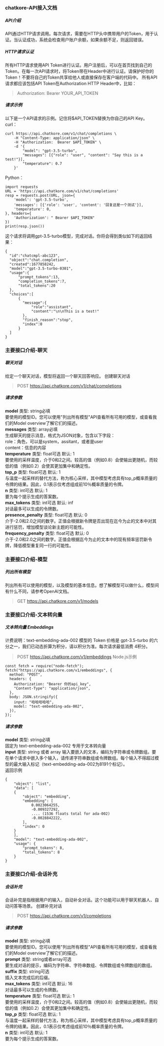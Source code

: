 ### chatkore-API接入文档
##### API介绍
API通过HTTP请求调用。每次请求，需要在HTTP头中携带用户的Token，用于认证。当认证成功，系统会检查用户账户余额，如果余额不足，则返回错误。

##### HTTP请求认证
所有HTTP请求使用API Token进行认证。用户注册后，可以在首页找到自己的Token。在每一次API请求时，将Token带在Header中进行认证。请保护好你的Token！不要将自己的Token共享给他人或直接保存在客户端的代码中。
所有API请求都应该包括API Token在Authorization HTTP Header中，比如：
> Authorization: Bearer YOUR_API_TOKEN

##### 请求示例
以下是一个API请求的示例。记住将$API_TOKEN替换为你自己的API Key。
curl：
```
curl https://api.chatkore.com/v1/chat/completions \
    -H "Content-Type: application/json" \
    -H "Authorization:  Bearer $API_TOKEN" \
    -d '{
        "model": "gpt-3.5-turbo",
        "messages": [{"role": "user", "content": "Say this is a test!"}],
        "temperature": 0.7
    }'
```
      
Python：
```
import requests
URL = 'https://api.chatkore.com/v1/chat/completions'
resp = requests.post(URL, json={
    'model': 'gpt-3.5-turbo',
    'messages': [{'role': 'user', 'content': '回复这是一个测试'}],
    'temperature': 0,
}, headers={
    'Authorization': " Bearer $API_TOKEN"
})
print(resp.json())
```
      
这个请求将调用gpt-3.5-turbo模型，完成对话。你将会得到类似如下的返回结果：
```
{
  "id":"chatcmpl-abc123",
  "object":"chat.completion",
  "created":1677858242,
  "model":"gpt-3.5-turbo-0301",
  "usage":{
      "prompt_tokens":13,
      "completion_tokens":7,
      "total_tokens":20
  },
  "choices":[
      {
        "message":{
            "role":"assistant",
            "content":"\n\nThis is a test!"
        },
        "finish_reason":"stop",
        "index":0
      }
  ]
}
```
      
### 主要接口介绍-聊天
##### 聊天对话
给定一个聊天对话，模型将返回一个聊天回答响应。
创建聊天对话
> POST https://api.chatkore.com/v1/chat/completions

##### 请求参数
**model** 类型: string必填  
要使用的模型ID。您可以使用"列出所有模型"API查看所有可用的模型，或查看我们的Model overview了解它们的描述。  
**messages** 类型: array必填  
生成聊天的提示消息，格式为JSON对象，包含以下字段：  
role：角色，可以是system，assitant，或者是user  
content：信息的内容  
**temperature** 类型: float可选 默认: 1  
要使用的采样温度，介于0和2之间。较高的值（例如0.8）会使输出更随机，而较低的值（例如0.2）会使其更加集中和确定性。  
**top_p** 类型: float可选 默认: 1  
与温度一起采样的替代方法，称为核心采样，其中模型考虑具有top_p概率质量的令牌的结果。因此，0.1表示仅考虑组成前10％概率质量的令牌。  
**n** 类型: int可选 默认: 1  
要为每个提示生成的答案数。  
**max_tokens** 类型: int可选 默认: inf  
对话最多可以生成的令牌数。  
**presence_penalty** 类型: float可选 默认: 0  
介于-2.0和2.0之间的数字。正值会根据新令牌是否出现在迄今为止的文本中对其进行惩罚，增加模型谈论新主题的可能性。  
**frequency_penalty** 类型: float可选 默认: 0  
介于-2.0和2.0之间的数字。正值会根据迄今为止的文本中的现有频率惩罚新令牌，降低模型重复同一行的可能性。  

### 主要接口介绍-模型
##### 列出所有模型
列出所有可以使用的模型，以及模型的基本信息。想了解模型可以做什么，模型间有什么不同，请参考OpenAI文档。
> GET https://api.chatkore.com/v1/models

### 主要接口介绍-文本转向量
##### 文本转向量 Embeddings
计费说明：text-embedding-ada-002 模型的 Token 价格是 gpt-3.5-turbo 的六分之一，我们已动态折算为积分，请以积分为准。每次请求最低消费 4积分。
> POST https://api.chatkore.com/v1/embeddings
Node.js示例
```
const fetch = require("node-fetch");
fetch("https://api.chatkore.com/v1/embeddings", {
  method: "POST",
  headers: {
    Authorization: "Bearer 你的api_key",
    "Content-Type": "application/json",
  },
  body: JSON.stringify({
    input: "哈哈哈哈哈",
    model: "text-embedding-ada-002",
  }),
});
```
##### 请求参数
**model** 类型: string必填  
固定为 text-embedding-ada-002 专用于文本转向量  
**input** 类型: string 或者 array
输入要嵌入的文本，编码为字符串或令牌数组。要在单个请求中嵌入多个输入，请传递字符串数组或令牌数组。每个输入不得超过模型的最大输入标记（text-embedding-ada-002为8191个标记）。  
返回示例
```
{
    "object": "list",
    "data": [
    {
        "object": "embedding",
        "embedding": [
            0.0023064255,
            -0.009327292,
            .... (1536 floats total for ada-002)
            -0.0028842222,
        ],
        "index": 0
    }
    ],
    "model": "text-embedding-ada-002",
    "usage": {
        "prompt_tokens": 8,
        "total_tokens": 8
    }
}
```

### 主要接口介绍-会话补充
##### 会话补完
会话补完是指根据用户的输入，自动补全对话。这个功能可以用于聊天机器人、自动问答等场景。
创建补完对话
> POST https://api.chatkore.com/v1/completions

##### 请求参数
**model** 类型: string必填  
要使用的模型ID。您可以使用"列出所有模型"API查看所有可用的模型，或查看我们的Model overview了解它们的描述。  
**prompt** 类型: string或者array可选  
要生成对话的提示，编码为字符串、字符串数组、令牌数组或令牌数组的数组。  
**suffix** 类型: string可选  
插入文本完成后的后缀。  
**max_tokens** 类型: int可选 默认: 16  
对话最多可以生成的令牌数。  
**temperature** 类型: float可选 默认: 1  
要使用的采样温度，介于0和2之间。较高的值（例如0.8）会使输出更随机，而较低的值（例如0.2）会使其更加集中和确定性。  
**top_p** 类型: float可选 默认: 1  
与温度一起采样的替代方法，称为核心采样，其中模型考虑具有top_p概率质量的令牌的结果。因此，0.1表示仅考虑组成前10％概率质量的令牌。  
**n** 类型: int可选 默认: 1  
要为每个提示生成的答案数。
